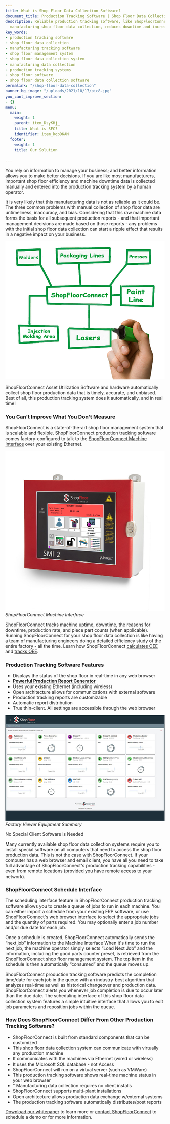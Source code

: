```yaml
---
title: What is Shop Floor Data Collection Software?
document_title: Production Tracking Software | Shop Floor Data Collection System
description: Reliable production tracking software, like ShopFloorConnect, improves
  manufacturing shop floor data collection, reduces downtime and increases output.
key_words:
- production tracking software
- shop floor data collection
- manufacturing tracking software
- shop floor management system
- shop floor data collection system
- manufacturing data collection
- production tracking systems
- shop floor software
- shop floor data collection software
permalink: "/shop-floor-data-collection"
banner_bg_image: "/uploads/2021/10/17/pic8.jpg"
you_cant_improve_section:
- {}
menu:
  main:
    weight: 1
    parent: item_DsyKHj_
    title: What is SFC?
    identifier: item_kqbDKAM
  footer:
    weight: 1
    title: Our Solution

---
```

You rely on information to manage your business; and better information allows you to make better decisions. If you are like most manufacturers, important shop floor efficiency and machine downtime data is collected manually and entered into the production tracking system by a human operator.

It is very likely that this manufacturing data is not as reliable as it could be. The three common problems with manual collection of shop floor data are untimeliness, inaccuracy, and bias. Considering that this raw machine data forms the basis for all subsequent production reports - and that important management decisions are made based on those reports - any problems with the initial shop floor data collection can start a ripple effect that results in a negative impact on your business.

![ShopFloorConnect production tracking software offers shop floor data collection for a variety of machines](/uploads/2020/04/15/diagram.jpg)

ShopFloorConnect Asset Utilization Software and hardware automatically collect shop floor production data that is timely, accurate, and unbiased. Best of all, this production tracking system does it automatically, and in real time!

### You Can't Improve What You Don't Measure

ShopFloorConnect is a state-of-the-art shop floor management system that is scalable and flexible. ShopFloorConnect production tracking software comes factory-configured to talk to the [ShopFloorConnect Machine Interface](/machine-monitoring-interface.html) over your existing Ethernet.

![](/uploads/2021/01/17/big-smi-2-linux.jpg)
_ShopFloorConnect Machine Interface_

ShopFloorConnect tracks machine uptime, downtime, the reasons for downtime, production rate, and piece part counts (when applicable). Running ShopFloorConnect for your shop floor data collection is like having a team of manufacturing engineers doing a detailed efficiency study of the entire factory - all the time. Learn how ShopFloorConnect [calculates OEE](/oee-monitoring-system.html) and [tracks OEE](/oee-monitoring-system.html).

### Production Tracking Software Features

* Displays the status of the shop floor in real-time in any web browser
* [**Powerful Production Report Generator**](/sfcreports.html)
* Uses your existing Ethernet (including wireless)
* Open architecture allows for communications with external software
* Production tracking reports are customizable
* Automatic report distribution
* True thin-client. All settings are accessible through the web browser

![ShopFloorConnect manufacturing tracking software provides shop floor data collection in real time](/uploads/2020/04/15/fv.jpg)
_Factory Viewer Equipment Summary_

No Special Client Software is Needed

Many currently available shop floor data collection systems require you to install special software on all computers that need to access the shop floor production data. This is not the case with ShopFloorConnect. If your computer has a web browser and email client, you have all you need to take full advantage of ShopFloorConnect's production tracking capabilities - even from remote locations (provided you have remote access to your network).

### ShopFloorConnect Schedule Interface

The scheduling interface feature in ShopFloorConnect production tracking software allows you to create a queue of jobs to run in each machine. You can either import a schedule from your existing ERP software, or use ShopFloorConnect's web browser interface to select the appropriate jobs and the quantity of parts required. You may optionally enter a job number and/or due date for each job.

Once a schedule is created, ShopFloorConnect automatically sends the “next job” information to the Machine Interface When it's time to run the next job, the machine operator simply selects “Load Next Job” and the information, including the good parts counter preset, is retrieved from the ShopFloorConnect shop floor management system. The top item in the schedule is then automatically “consumed” and the queue moves up.

ShopFloorConnect production tracking software predicts the completion time/date for each job in the queue with an industry-best algorithm that analyzes real-time as well as historical changeover and production data. ShopFloorConnect alerts you whenever job completion is due to occur later than the due date. The scheduling interface of this shop floor data collection system features a simple intuitive interface that allows you to edit job parameters and reposition jobs within the queue.

### How Does ShopFloorConnect Differ From Other Production Tracking Software?

* ShopFloorConnect is built from standard components that can be customized
* This shop floor data collection system can communicate with virtually any production machine
* It communicates with the machines via Ethernet (wired or wireless)
* It uses the Microsoft SQL database - not Access
* ShopFloorConnect will run on a virtual server (such as VMWare)
* This production tracking software shows real-time machine status in your web browser
* " Manufacturing data collection requires no client installs
* ShopFloorConnect supports multi-plant installations
* Open architecture allows production data exchange w/external systems
* The production tracking software automatically distributes/post reports

[Download our whitepaper](/uploads/2020/04/15/SFC_White_Paper.pdf "Download our whitepaper") to learn more or [contact ShopFloorConnect](/contact/schedule-a-demo.html) to schedule a demo or for more information.